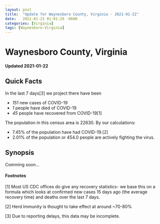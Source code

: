```yaml
---
layout: post
title:  "Update for Waynesboro County, Virginia - 2021-01-22"
date:   2021-01-22 01:01:29 -0600
categories: [Virginia]
tags: [Waynesboro-Virginia]
---
```


# Waynesboro County, Virginia
#### Updated 2021-01-22

## Quick Facts

In the last 7 days[3] we project there have been
- *151* new cases of COVID-19
- *1* people have died of COVID-19
- *45* people have recovered from COVID-19[1]

The population in this census area is 22630. By our calculations:
- 7.45% of the population have had COVID-19.[2]
- 2.01% of the population or 454.0 people are actively fighting the virus.

## Synopsis

Comming soon...


#### Footnotes

[1] Most US CDC offices do give any recovery statistics- we base this on a formula which looks at confirmed new cases
15 days ago (the average recovery time) and deaths over the last 7 days.

[2] Herd Immunity is thought to take effect at around ~70-80%

[3] Due to reporting delays, this data may be incomplete.
 
    